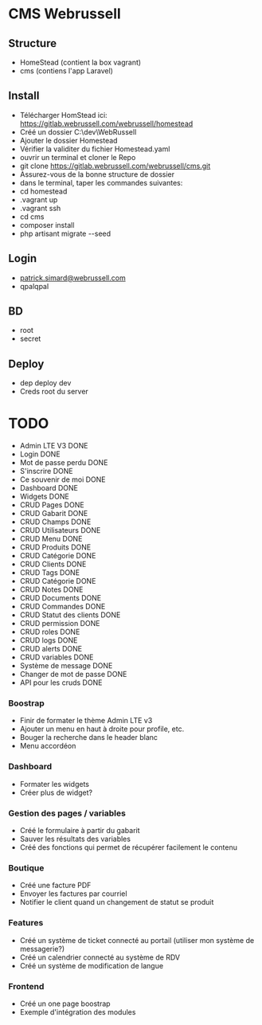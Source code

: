 # CMS Webrussell


## Structure
 - HomeStead (contient la box vagrant)
 - cms (contiens l'app Laravel)


## Install
 - Télécharger HomStead ici: https://gitlab.webrussell.com/webrussell/homestead
 - Créé un dossier C:\dev\WebRussell
 - Ajouter le dossier Homestead
 - Vérifier la validiter du fichier Homestead.yaml
 - ouvrir un terminal et cloner le Repo
 - git clone https://gitlab.webrussell.com/webrussell/cms.git
 - Assurez-vous de la bonne structure de dossier
 - dans le terminal, taper les commandes suivantes:
 - cd homestead
 - .vagrant up
 - .vagrant ssh
 - cd cms
 - composer install
 - php artisant migrate --seed


## Login
 - patrick.simard@webrussell.com
 - qpalqpal


## BD
 - root
 - secret


## Deploy
 - dep deploy dev
 - Creds root du server


# TODO
 - Admin LTE V3 DONE
 - Login DONE
 - Mot de passe perdu DONE
 - S'inscrire DONE
 - Ce souvenir de moi DONE
 - Dashboard DONE
 - Widgets DONE
 - CRUD Pages DONE
 - CRUD Gabarit DONE
 - CRUD Champs DONE
 - CRUD Utilisateurs DONE
 - CRUD Menu DONE
 - CRUD Produits DONE
 - CRUD Catégorie DONE
 - CRUD Clients DONE
 - CRUD Tags DONE
 - CRUD Catégorie DONE
 - CRUD Notes DONE
 - CRUD Documents DONE
 - CRUD Commandes DONE
 - CRUD Statut des clients DONE
 - CRUD permission DONE
 - CRUD roles DONE
 - CRUD logs DONE
 - CRUD alerts DONE
 - CRUD variables DONE
 - Système de message DONE
 - Changer de mot de passe DONE
 - API pour les cruds DONE


### Boostrap
 - Finir de formater le thème Admin LTE v3
 - Ajouter un menu en haut à droite pour profile, etc.
 - Bouger la recherche dans le header blanc
 - Menu accordéon


### Dashboard
 - Formater les widgets
 - Créer plus de widget?


### Gestion des pages / variables
 - Créé le formulaire à partir du gabarit
 - Sauver les résultats des variables
 - Créé des fonctions qui permet de récupérer facilement le contenu


### Boutique 
 - Créé une facture PDF
 - Envoyer les factures par courriel
 - Notifier le client quand un changement de statut se produit


### Features
 - Créé un système de ticket connecté au portail (utiliser mon système de messagerie?)
 - Créé un calendrier connecté au système de RDV
 - Créé un système de modification de langue


### Frontend
 - Créé un one page boostrap
 - Exemple d'intégration des modules

